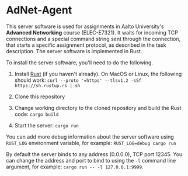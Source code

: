 # AdNet-Agent

This server software is used for assignments in Aalto University's **Advanced
Networking** course (ELEC-E7321). It waits for incoming TCP connections and a
special command string sent through the connection, that starts a specific
assignment protocol, as described in the task description. The server software
is implemented in Rust.

To install the server software, you'll need to do the following.

1. Install [Rust](https://www.rust-lang.org/learn/get-started) (if you haven't
   already). On MacOS or Linux, the following should work:
   `curl --proto '=https' --tlsv1.2 -sSf https://sh.rustup.rs | sh`

2. Clone this repository

3. Change working directory to the cloned repository and build the Rust code:
   `cargo build`

4. Start the server: `cargo run`

You can add more debug information about the server software using `RUST_LOG`
environment variable, for example: `RUST_LOG=debug cargo run`

By default the server binds to any address (0.0.0.0), TCP port 12345. You can
change the address and port to bind to using the `-l` command line argument, for
example: `cargo run -- -l 127.0.0.1:9999`.
